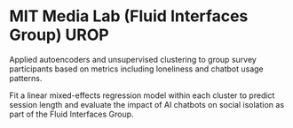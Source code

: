 # MIT Media Lab (Fluid Interfaces Group) UROP

Applied autoencoders and unsupervised clustering to group survey participants based on metrics including loneliness and chatbot usage patterns.

Fit a linear mixed-effects regression model within each cluster to predict session length and evaluate the impact of AI chatbots on social isolation as part of the Fluid Interfaces Group.
